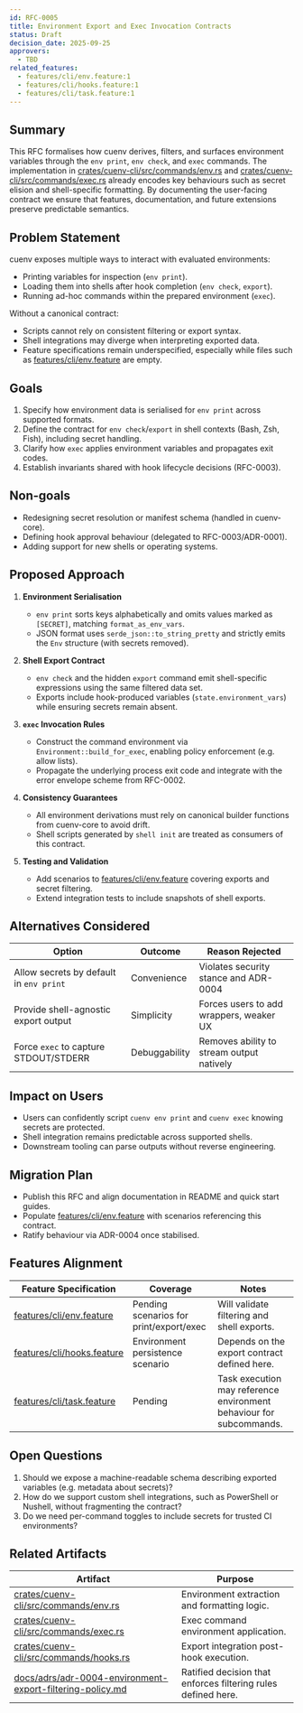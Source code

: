 ```yaml
---
id: RFC-0005
title: Environment Export and Exec Invocation Contracts
status: Draft
decision_date: 2025-09-25
approvers:
  - TBD
related_features:
  - features/cli/env.feature:1
  - features/cli/hooks.feature:1
  - features/cli/task.feature:1
---
```


## Summary

This RFC formalises how cuenv derives, filters, and surfaces environment variables through the `env print`, `env check`, and `exec` commands. The implementation in [crates/cuenv-cli/src/commands/env.rs](crates/cuenv-cli/src/commands/env.rs:6) and [crates/cuenv-cli/src/commands/exec.rs](crates/cuenv-cli/src/commands/exec.rs:10) already encodes key behaviours such as secret elision and shell-specific formatting. By documenting the user-facing contract we ensure that features, documentation, and future extensions preserve predictable semantics.

## Problem Statement

cuenv exposes multiple ways to interact with evaluated environments:

- Printing variables for inspection (`env print`).
- Loading them into shells after hook completion (`env check`, `export`).
- Running ad-hoc commands within the prepared environment (`exec`).

Without a canonical contract:

- Scripts cannot rely on consistent filtering or export syntax.
- Shell integrations may diverge when interpreting exported data.
- Feature specifications remain underspecified, especially while files such as [features/cli/env.feature](features/cli/env.feature:1) are empty.

## Goals

1. Specify how environment data is serialised for `env print` across supported formats.
2. Define the contract for `env check`/`export` in shell contexts (Bash, Zsh, Fish), including secret handling.
3. Clarify how `exec` applies environment variables and propagates exit codes.
4. Establish invariants shared with hook lifecycle decisions (RFC-0003).

## Non-goals

- Redesigning secret resolution or manifest schema (handled in cuenv-core).
- Defining hook approval behaviour (delegated to RFC-0003/ADR-0001).
- Adding support for new shells or operating systems.

## Proposed Approach

1. **Environment Serialisation**
   - `env print` sorts keys alphabetically and omits values marked as `[SECRET]`, matching `format_as_env_vars`.
   - JSON format uses `serde_json::to_string_pretty` and strictly emits the `Env` structure (with secrets removed).

2. **Shell Export Contract**
   - `env check` and the hidden `export` command emit shell-specific expressions using the same filtered data set.
   - Exports include hook-produced variables (`state.environment_vars`) while ensuring secrets remain absent.

3. **`exec` Invocation Rules**
   - Construct the command environment via `Environment::build_for_exec`, enabling policy enforcement (e.g. allow lists).
   - Propagate the underlying process exit code and integrate with the error envelope scheme from RFC-0002.

4. **Consistency Guarantees**
   - All environment derivations must rely on canonical builder functions from cuenv-core to avoid drift.
   - Shell scripts generated by `shell init` are treated as consumers of this contract.

5. **Testing and Validation**
   - Add scenarios to [features/cli/env.feature](features/cli/env.feature:1) covering exports and secret filtering.
   - Extend integration tests to include snapshots of shell exports.

## Alternatives Considered

| Option | Outcome | Reason Rejected |
| --- | --- | --- |
| Allow secrets by default in `env print` | Convenience | Violates security stance and ADR-0004 |
| Provide shell-agnostic export output | Simplicity | Forces users to add wrappers, weaker UX |
| Force `exec` to capture STDOUT/STDERR | Debuggability | Removes ability to stream output natively |

## Impact on Users

- Users can confidently script `cuenv env print` and `cuenv exec` knowing secrets are protected.
- Shell integration remains predictable across supported shells.
- Downstream tooling can parse outputs without reverse engineering.

## Migration Plan

- Publish this RFC and align documentation in README and quick start guides.
- Populate [features/cli/env.feature](features/cli/env.feature:1) with scenarios referencing this contract.
- Ratify behaviour via ADR-0004 once stabilised.

## Features Alignment

| Feature Specification | Coverage | Notes |
| --- | --- | --- |
| [features/cli/env.feature](features/cli/env.feature:1) | Pending scenarios for print/export/exec | Will validate filtering and shell exports. |
| [features/cli/hooks.feature](features/cli/hooks.feature:104) | Environment persistence scenario | Depends on the export contract defined here. |
| [features/cli/task.feature](features/cli/task.feature:1) | Pending | Task execution may reference environment behaviour for subcommands. |

## Open Questions

1. Should we expose a machine-readable schema describing exported variables (e.g. metadata about secrets)?
2. How do we support custom shell integrations, such as PowerShell or Nushell, without fragmenting the contract?
3. Do we need per-command toggles to include secrets for trusted CI environments?

## Related Artifacts

| Artifact | Purpose |
| --- | --- |
| [crates/cuenv-cli/src/commands/env.rs](crates/cuenv-cli/src/commands/env.rs:6) | Environment extraction and formatting logic. |
| [crates/cuenv-cli/src/commands/exec.rs](crates/cuenv-cli/src/commands/exec.rs:10) | Exec command environment application. |
| [crates/cuenv-cli/src/commands/hooks.rs](crates/cuenv-cli/src/commands/hooks.rs:238) | Export integration post-hook execution. |
| [docs/adrs/adr-0004-environment-export-filtering-policy.md](docs/adrs/adr-0004-environment-export-filtering-policy.md:1) | Ratified decision that enforces filtering rules defined here. |